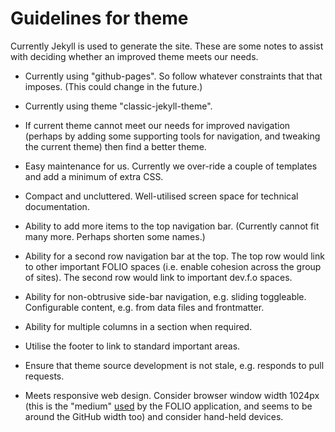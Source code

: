 # Guidelines for theme

Currently Jekyll is used to generate the site.
These are some notes to assist with deciding whether an improved theme meets our needs.

* Currently using "github-pages". So follow whatever constraints that that imposes.
(This could change in the future.)

* Currently using theme "classic-jekyll-theme".

* If current theme cannot meet our needs for improved navigation (perhaps by adding some supporting tools for navigation, and tweaking the current theme) then find a better theme.

* Easy maintenance for us. Currently we over-ride a couple of templates and add a minimum of extra CSS.

* Compact and uncluttered. Well-utilised screen space for technical documentation.

* Ability to add more items to the top navigation bar.
(Currently cannot fit many more. Perhaps shorten some names.)

* Ability for a second row navigation bar at the top.
The top row would link to other important FOLIO spaces (i.e. enable cohesion across the group of sites).
The second row would link to important dev.f.o spaces.

* Ability for non-obtrusive side-bar navigation, e.g. sliding toggleable.
Configurable content, e.g. from data files and frontmatter.

* Ability for multiple columns in a section when required.

* Utilise the footer to link to standard important areas.

* Ensure that theme source development is not stale, e.g. responds to pull requests.

* Meets responsive web design.
Consider browser window width 1024px (this is the "medium" [used](https://github.com/folio-org/stripes-components/blob/master/lib/variables.css) by the FOLIO application, and seems to be around the GitHub width too) and consider hand-held devices.
